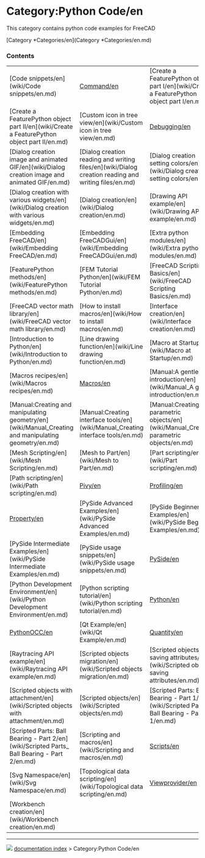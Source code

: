 # Category:Python Code/en
This category contains python code examples for FreeCAD

[Category   *Categories/en](Category   *Categories/en.md)

### Contents

|     |     |     |
| --- | --- | --- |
| [Code snippets/en](wiki/Code snippets/en.md) | [Command/en](wiki/Command/en.md) | [Create a FeaturePython object part I/en](wiki/Create a FeaturePython object part I/en.md) |
| [Create a FeaturePython object part II/en](wiki/Create a FeaturePython object part II/en.md) | [Custom icon in tree view/en](wiki/Custom icon in tree view/en.md) | [Debugging/en](wiki/Debugging/en.md) |
| [Dialog creation image and animated GIF/en](wiki/Dialog creation image and animated GIF/en.md) | [Dialog creation reading and writing files/en](wiki/Dialog creation reading and writing files/en.md) | [Dialog creation setting colors/en](wiki/Dialog creation setting colors/en.md) |
| [Dialog creation with various widgets/en](wiki/Dialog creation with various widgets/en.md) | [Dialog creation/en](wiki/Dialog creation/en.md) | [Drawing API example/en](wiki/Drawing API example/en.md) |
| [Embedding FreeCAD/en](wiki/Embedding FreeCAD/en.md) | [Embedding FreeCADGui/en](wiki/Embedding FreeCADGui/en.md) | [Extra python modules/en](wiki/Extra python modules/en.md) |
| [FeaturePython methods/en](wiki/FeaturePython methods/en.md) | [FEM Tutorial Python/en](wiki/FEM Tutorial Python/en.md) | [FreeCAD Scripting Basics/en](wiki/FreeCAD Scripting Basics/en.md) |
| [FreeCAD vector math library/en](wiki/FreeCAD vector math library/en.md) | [How to install macros/en](wiki/How to install macros/en.md) | [Interface creation/en](wiki/Interface creation/en.md) |
| [Introduction to Python/en](wiki/Introduction to Python/en.md) | [Line drawing function/en](wiki/Line drawing function/en.md) | [Macro at Startup/en](wiki/Macro at Startup/en.md) |
| [Macros recipes/en](wiki/Macros recipes/en.md) | [Macros/en](wiki/Macros/en.md) | [Manual:A gentle introduction/en](wiki/Manual_A gentle introduction/en.md) |
| [Manual:Creating and manipulating geometry/en](wiki/Manual_Creating and manipulating geometry/en.md) | [Manual:Creating interface tools/en](wiki/Manual_Creating interface tools/en.md) | [Manual:Creating parametric objects/en](wiki/Manual_Creating parametric objects/en.md) |
| [Mesh Scripting/en](wiki/Mesh Scripting/en.md) | [Mesh to Part/en](wiki/Mesh to Part/en.md) | [Part scripting/en](wiki/Part scripting/en.md) |
| [Path scripting/en](wiki/Path scripting/en.md) | [Pivy/en](wiki/Pivy/en.md) | [Profiling/en](wiki/Profiling/en.md) |
| [Property/en](wiki/Property/en.md) | [PySide Advanced Examples/en](wiki/PySide Advanced Examples/en.md) | [PySide Beginner Examples/en](wiki/PySide Beginner Examples/en.md) |
| [PySide Intermediate Examples/en](wiki/PySide Intermediate Examples/en.md) | [PySide usage snippets/en](wiki/PySide usage snippets/en.md) | [PySide/en](wiki/PySide/en.md) |
| [Python Development Environment/en](wiki/Python Development Environment/en.md) | [Python scripting tutorial/en](wiki/Python scripting tutorial/en.md) | [Python/en](wiki/Python/en.md) |
| [PythonOCC/en](wiki/PythonOCC/en.md) | [Qt Example/en](wiki/Qt Example/en.md) | [Quantity/en](wiki/Quantity/en.md) |
| [Raytracing API example/en](wiki/Raytracing API example/en.md) | [Scripted objects migration/en](wiki/Scripted objects migration/en.md) | [Scripted objects saving attributes/en](wiki/Scripted objects saving attributes/en.md) |
| [Scripted objects with attachment/en](wiki/Scripted objects with attachment/en.md) | [Scripted objects/en](wiki/Scripted objects/en.md) | [Scripted Parts: Ball Bearing - Part 1/en](wiki/Scripted Parts_ Ball Bearing - Part 1/en.md) |
| [Scripted Parts: Ball Bearing - Part 2/en](wiki/Scripted Parts_ Ball Bearing - Part 2/en.md) | [Scripting and macros/en](wiki/Scripting and macros/en.md) | [Scripts/en](wiki/Scripts/en.md) |
| [Svg Namespace/en](wiki/Svg Namespace/en.md) | [Topological data scripting/en](wiki/Topological data scripting/en.md) | [Viewprovider/en](wiki/Viewprovider/en.md) |
| [Workbench creation/en](wiki/Workbench creation/en.md) |



---
![](images/Right_arrow.png) [documentation index](../README.md) > Category:Python Code/en
